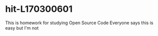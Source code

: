 # hit-L170300601
This is homework for studying Open Source Code
Everyone says this is easy but I'm not
